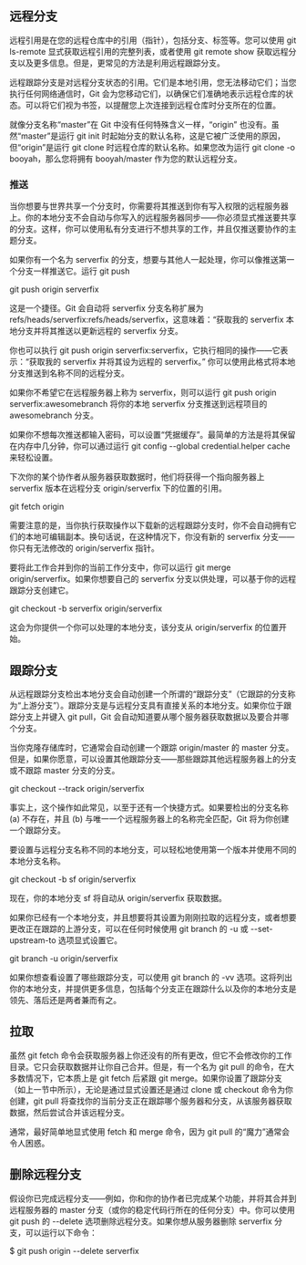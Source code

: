 ## 远程分支

远程引用是在您的远程仓库中的引用（指针），包括分支、标签等。您可以使用 git ls-remote <remote> 显式获取远程引用的完整列表，或者使用 git remote show <remote> 获取远程分支以及更多信息。但是，更常见的方法是利用远程跟踪分支。

远程跟踪分支是对远程分支状态的引用。它们是本地引用，您无法移动它们；当您执行任何网络通信时，Git 会为您移动它们，以确保它们准确地表示远程仓库的状态。可以将它们视为书签，以提醒您上次连接到远程仓库时分支所在的位置。

就像分支名称“master”在 Git 中没有任何特殊含义一样，“origin” 也没有。虽然“master”是运行 git init 时起始分支的默认名称，这是它被广泛使用的原因，但“origin”是运行 git clone 时远程仓库的默认名称。如果您改为运行 git clone -o booyah，那么您将拥有 booyah/master 作为您的默认远程分支。

### 推送

当你想要与世界共享一个分支时，你需要将其推送到你有写入权限的远程服务器上。你的本地分支不会自动与你写入的远程服务器同步——你必须显式推送要共享的分支。这样，你可以使用私有分支进行不想共享的工作，并且仅推送要协作的主题分支。

如果你有一个名为 serverfix 的分支，想要与其他人一起处理，你可以像推送第一个分支一样推送它。运行 git push <remote> <branch>

git push origin serverfix

这是一个捷径。Git 会自动将 serverfix 分支名称扩展为 refs/heads/serverfix:refs/heads/serverfix，这意味着：“获取我的 serverfix 本地分支并将其推送以更新远程的 serverfix 分支。

你也可以执行 git push origin serverfix:serverfix，它执行相同的操作——它表示：“获取我的 serverfix 并将其设为远程的 serverfix。” 你可以使用此格式将本地分支推送到名称不同的远程分支。

如果你不希望它在远程服务器上称为 serverfix，则可以运行 git push origin serverfix:awesomebranch 将你的本地 serverfix 分支推送到远程项目的 awesomebranch 分支。

如果你不想每次推送都输入密码，可以设置“凭据缓存”。最简单的方法是将其保留在内存中几分钟，你可以通过运行 git config --global credential.helper cache 来轻松设置。

下次你的某个协作者从服务器获取数据时，他们将获得一个指向服务器上 serverfix 版本在远程分支 origin/serverfix 下的位置的引用。

git fetch origin

需要注意的是，当你执行获取操作以下载新的远程跟踪分支时，你不会自动拥有它们的本地可编辑副本。换句话说，在这种情况下，你没有新的 serverfix 分支——你只有无法修改的 origin/serverfix 指针。

要将此工作合并到你的当前工作分支中，你可以运行 git merge origin/serverfix。如果你想要自己的 serverfix 分支以供处理，可以基于你的远程跟踪分支创建它。

git checkout -b serverfix origin/serverfix

这会为你提供一个你可以处理的本地分支，该分支从 origin/serverfix 的位置开始。

## 跟踪分支

从远程跟踪分支检出本地分支会自动创建一个所谓的“跟踪分支”（它跟踪的分支称为“上游分支”）。跟踪分支是与远程分支具有直接关系的本地分支。如果你位于跟踪分支上并键入 git pull，Git 会自动知道要从哪个服务器获取数据以及要合并哪个分支。

当你克隆存储库时，它通常会自动创建一个跟踪 origin/master 的 master 分支。但是，如果你愿意，可以设置其他跟踪分支——那些跟踪其他远程服务器上的分支或不跟踪 master 分支的分支。

git checkout --track origin/serverfix

事实上，这个操作如此常见，以至于还有一个快捷方式。如果要检出的分支名称 (a) 不存在，并且 (b) 与唯一一个远程服务器上的名称完全匹配，Git 将为你创建一个跟踪分支。

要设置与远程分支名称不同的本地分支，可以轻松地使用第一个版本并使用不同的本地分支名称。

git checkout -b sf origin/serverfix

现在，你的本地分支 sf 将自动从 origin/serverfix 获取数据。

如果你已经有一个本地分支，并且想要将其设置为刚刚拉取的远程分支，或者想要更改正在跟踪的上游分支，可以在任何时候使用 git branch 的 -u 或 --set-upstream-to 选项显式设置它。

git branch -u origin/serverfix

如果你想查看设置了哪些跟踪分支，可以使用 git branch 的 -vv 选项。这将列出你的本地分支，并提供更多信息，包括每个分支正在跟踪什么以及你的本地分支是领先、落后还是两者兼而有之。

## 拉取

虽然 git fetch 命令会获取服务器上你还没有的所有更改，但它不会修改你的工作目录。它只会获取数据并让你自己合并。但是，有一个名为 git pull 的命令，在大多数情况下，它本质上是 git fetch 后紧跟 git merge。如果你设置了跟踪分支（如上一节中所示），无论是通过显式设置还是通过 clone 或 checkout 命令为你创建，git pull 将查找你的当前分支正在跟踪哪个服务器和分支，从该服务器获取数据，然后尝试合并该远程分支。

通常，最好简单地显式使用 fetch 和 merge 命令，因为 git pull 的“魔力”通常会令人困惑。

## 删除远程分支

假设你已完成远程分支——例如，你和你的协作者已完成某个功能，并将其合并到远程服务器的 master 分支（或你的稳定代码行所在的任何分支）中。你可以使用 git push 的 --delete 选项删除远程分支。如果你想从服务器删除 serverfix 分支，可以运行以下命令：

$ git push origin --delete serverfix
